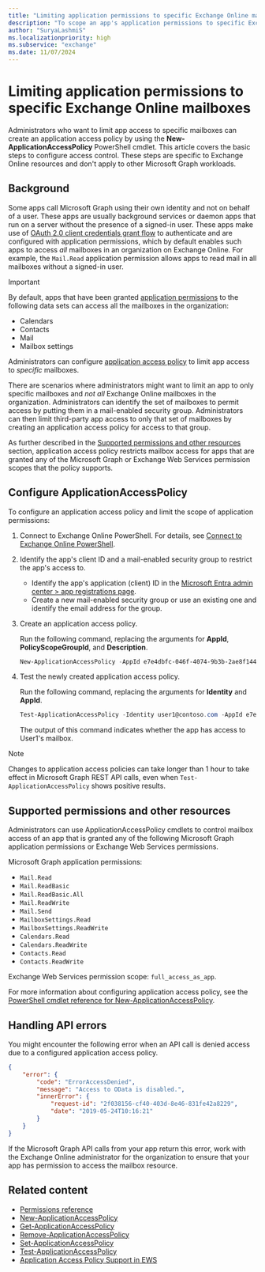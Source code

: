 ```yaml
---
title: "Limiting application permissions to specific Exchange Online mailboxes"
description: "To scope an app's application permissions to specific Exchange Online mailboxes, you must create application access policies."
author: "SuryaLashmiS"
ms.localizationpriority: high
ms.subservice: "exchange"
ms.date: 11/07/2024
---
```


# Limiting application permissions to specific Exchange Online mailboxes

Administrators who want to limit app access to specific mailboxes can create an application access policy by using the **New-ApplicationAccessPolicy** PowerShell cmdlet. This article covers the basic steps to configure access control. These steps are specific to Exchange Online resources and don't apply to other Microsoft Graph workloads.

## Background
Some apps call Microsoft Graph using their own identity and not on behalf of a user. These apps are usually background services or daemon apps that run on a server without the presence of a signed-in user. These apps make use of [OAuth 2.0 client credentials grant flow](/azure/active-directory/develop/v2-oauth2-client-creds-grant-flow) to authenticate and are configured with application permissions, which by default enables such apps to access _all_ mailboxes in an organization on Exchange Online. For example, the `Mail.Read` application permission allows apps to read mail in all mailboxes without a signed-in user.

> [!IMPORTANT]
>
> By default, apps that have been granted [application permissions](/graph/permissions-reference) to the following data sets can access all the mailboxes in the organization:
>
> - Calendars
> - Contacts
> - Mail
> - Mailbox settings
>
>Administrators can configure [application access policy](#configure-applicationaccesspolicy) to limit app access to _specific_ mailboxes.

There are scenarios where administrators might want to limit an app to only specific mailboxes and _not all_ Exchange Online mailboxes in the organization. Administrators can identify the set of mailboxes to permit access by putting them in a mail-enabled security group. Administrators can then limit third-party app access to only that set of  mailboxes by creating an application access policy for access to that group.

As further described in the [Supported permissions and other resources](#supported-permissions-and-other-resources) section, application access policy restricts mailbox access for apps that are granted any of the Microsoft Graph or Exchange Web Services permission scopes that the policy supports.

## Configure ApplicationAccessPolicy

To configure an application access policy and limit the scope of application permissions:
1.    Connect to Exchange Online PowerShell. For details, see [Connect to Exchange Online PowerShell](/powershell/exchange/exchange-online/connect-to-exchange-online-powershell/connect-to-exchange-online-powershell?view=exchange-ps&preserve-view=true).

2.   Identify the app's client ID and a mail-enabled security group to restrict the app's access to.

     - Identify the app's application (client) ID in the [Microsoft Entra admin center > app registrations page](https://entra.microsoft.com/#view/Microsoft_AAD_RegisteredApps/ApplicationsListBlade/).
     - Create a new mail-enabled security group or use an existing one and identify the email address for the group.

3.   Create an application access policy.

     Run the following command, replacing the arguments for **AppId**, **PolicyScopeGroupId**, and **Description**.
     ```powershell
     New-ApplicationAccessPolicy -AppId e7e4dbfc-046f-4074-9b3b-2ae8f144f59b -PolicyScopeGroupId EvenUsers@contoso.com -AccessRight RestrictAccess -Description "Restrict this app to members of distribution group EvenUsers."
     ```
4.   Test the newly created application access policy.

     Run the following command, replacing the arguments for **Identity** and **AppId**.
     ```powershell
     Test-ApplicationAccessPolicy -Identity user1@contoso.com -AppId e7e4dbfc-046-4074-9b3b-2ae8f144f59b
     ```
     The output of this command indicates whether the app has access to User1's mailbox.

> [!NOTE]
> Changes to application access policies can take longer than 1 hour to take effect in Microsoft Graph REST API calls, even when `Test-ApplicationAccessPolicy` shows positive results.

## Supported permissions and other resources

Administrators can use ApplicationAccessPolicy cmdlets to control mailbox access of an app that is granted any of the following Microsoft Graph application permissions or Exchange Web Services permissions.

Microsoft Graph application permissions:
- `Mail.Read`
- `Mail.ReadBasic`
- `Mail.ReadBasic.All`
- `Mail.ReadWrite`
- `Mail.Send`
- `MailboxSettings.Read`
- `MailboxSettings.ReadWrite`
- `Calendars.Read`
- `Calendars.ReadWrite`
- `Contacts.Read`
- `Contacts.ReadWrite`

Exchange Web Services permission scope: `full_access_as_app`.

For more information about configuring application access policy, see the [PowerShell cmdlet reference for New-ApplicationAccessPolicy](/powershell/module/exchange/new-applicationaccesspolicy?view=exchange-ps&preserve-view=true).


## Handling API errors
You might encounter the following error when an API call is denied access due to a configured application access policy.
```json
{
    "error": {
        "code": "ErrorAccessDenied",
        "message": "Access to OData is disabled.",
        "innerError": {
            "request-id": "2f038156-cf40-403d-8e46-831fe42a8229",
            "date": "2019-05-24T10:16:21"
        }
    }
}
```
If the Microsoft Graph API calls from your app return this error, work with the Exchange Online administrator for the organization to ensure that your app has permission to access the mailbox resource.



## Related content

- [Permissions reference](permissions-reference.md)
- [New-ApplicationAccessPolicy](/powershell/module/exchange/organization/new-applicationaccesspolicy)
- [Get-ApplicationAccessPolicy](/powershell/module/exchange/organization/get-applicationaccesspolicy)
- [Remove-ApplicationAccessPolicy](/powershell/module/exchange/organization/remove-applicationaccesspolicy)
- [Set-ApplicationAccessPolicy](/powershell/module/exchange/organization/set-applicationaccesspolicy)
- [Test-ApplicationAccessPolicy](/powershell/module/exchange/organization/test-applicationaccesspolicy)
- [Application Access Policy Support in EWS](https://techcommunity.microsoft.com/t5/exchange-team-blog/application-access-policy-support-in-ews/ba-p/2110361)
